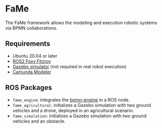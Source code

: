# FaMe
The FaMe framework allows the modeling and execution robotic systems via BPMN collaborations.

## Requirements
- Ubuntu 20.04 or later
- [ROS2 Foxy Fitzroy](https://docs.ros.org/en/foxy/Installation.html)
- [Gazebo simulator](https://gazebosim.org/docs/all/getstarted) (not required in real robot execution)
- [Camunda Modeler](https://camunda.com/download/modeler/)

## ROS Packages
- `fame_engine`: integrates the [bpmn-engine](https://github.com/paed01/bpmn-engine) in a ROS node.
- `fame_agricultural`: initializes a Gazebo simulation with two ground vehicles and a drone, deployed in an agricultural scenario.
- `fame_simulation`: initializes a Gazebo simulation with two ground vehicles and an obstacle.